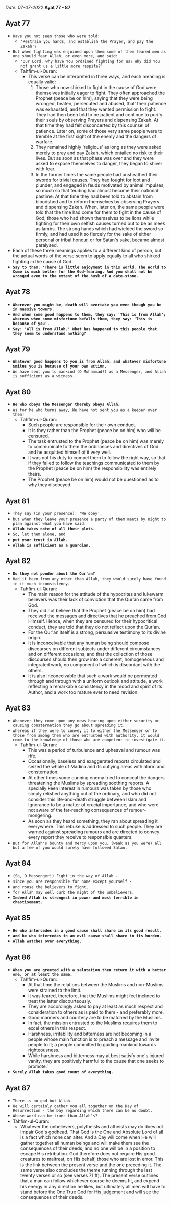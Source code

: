 *Date: 07-07-2022*
**Ayat 77 - 87**


## Ayat 77
- `Have you not seen those who were told:`
  - `'Restrain you hands, and establish the Prayer, and pay the Zakah'?`
- `But when fighting was enjoined upon them some of them feared men as one should fear Allah, or even more, and said: `
  - `'Our Lord, why have You ordained fighting for us? Why did You not grant us a little more respite?'`
  - Tahfim-ul-Quran:
    - This verse can be interpreted in three ways, and each meaning is equally valid: 
      1. Those who now shirked to fight in the cause of God were themselves initially eager to fight. They often approached the Prophet (peace be on him), saying that they were being wronged, beaten, persecuted and abused, that' their patience was exhausted, and that they wanted permission to fight. They had then been told to be patient and continue to purify their souls by observing Prayers and dispensing Zakah. At that time they had felt disconcerted by this counsel of patience. Later on, some of those very same people were to tremble at the first sight of the enemy and the dangers of warfare.
      2. They remained highly 'religious' as long as they were asked merely to pray and pay Zakah, which entailed no risk to their lives. But as soon as that phase was over and they were asked to expose themselves to danger, they began to shiver with fear.
      3. In the former times the same people had unsheathed their swords for trivial causes. They had fought for loot and plunder, and engaged in feuds motivated by animal impulses, so much so that feuding had almost become their national pastime. At that time they had been told to abstain from bloodshed and to reform themselves by observing Prayers and dispensing Zakah. When, later on, the same people were told that the time had come for them to fight in the cause of God, those who had shown themselves to be lions while fighting for their own selfish causes turned out to be as meek as lambs. The strong hands which had wielded the sword so firmly, and had used it so fiercely for the sake of either personal or tribal honour, or for Satan's sake, became almost paralysed.
 - Each of these three meanings applies to a different kind of person, but the actual words of the verse seem to apply equally to all who shirked fighting in the cause of God.
- **`Say to them: 'There is little enjoyment in this world. The World to Come is much better for the God-fearing. And you shall not be wronged even to the extent of the husk of a date-stone.`**


## Ayat 78
- **`Wherever you might be, death will overtake you even though you be in massive towers.`**
- **`And when some good happens to them, they say: 'This is from Allah'; whereas when some misfortune befalls them, they say: 'This is because of you'.`**
- **`Say: 'All is from Allah.' What has happened to this people that they seem to understand nothing?`**

## Ayat 79
- **`Whatever good happens to you is from Allah; and whatever misfortune smites you is because of your own action.`**
- `We have sent you to mankind (O Muhammad!) as a Messenger, and Allah is sufficient as a witness.`

## Ayat 80
- **`He who obeys the Messenger thereby obeys Allah;`**
- `as for he who turns away, We have not sent you as a keeper over them!`
  - Tahfim-ul-Quran:
    - Such people are responsible for their own conduct. 
    - It is they rather than the Prophet (peace be on him) who will be censured. 
    - The task entrusted to the Prophet (peace be on him) was merely to communicate to them the ordinances and directives of God and he acquitted himself of it very well. 
    - It was not his duty to compel them to follow the right way, so that if they failed to follow the teachings communicated to them by the Prophet (peace be on him) the responsibility was entirely theirs. 
    - The Prophet (peace be on him) would not be questioned as to why they disobeyed.


## Ayat 81
- `They say (in your presence): 'We obey',`
- `but when they leave your presence a party of them meets by night to plan against what you have said.`
- **`Allah takes note of all their plots.`**
- `So, let them alone, and`
- **`put your trust in Allah.`**
- **`Allah is sufficient as a guardian.`**


## Ayat 82
- **`Do they not ponder about the Qur'an?`**
- `Had it been from any other than Allah, they would surely have found in it much inconsistency.`
  - Tahfim-ul-Quran:
    - The main reason for the attitude of the hypocrites and lukewarm believers was their lack of conviction that the Qur'an came from God. 
    - They did not believe that the Prophet (peace be on him) had received the messages and directives that he preached from God Himself. Hence, when they are censured for their hypocritical conduct, they are told that they do not reflect upon the Qur'an. 
    - For the Qur'an itself is a strong, persuasive testimony to its divine origin.
    - It is inconceivable that any human being should compose discourses on different subjects under different circumstances and on different occasions, and that the collection of those discourses should then grow into a coherent, homogeneous and integrated work, no component of which is discordant with the others.
    - It is also inconceivable that such a work would be permeated through and through with a uniform outlook and attitude, a work reflecting a remarkable consistency in the mood and spirit of its Author, and a work too mature ever to need revision.


## Ayat 83
- `Whenever they come upon any news bearing upon either security or causing consternation they go about spreading it,`
- `whereas if they were to convey it to either the Messenger or to those from among them who are entrusted with authority, it would come to the knowledge of those who are competent to investigate it.`
  - Tahfim-ul-Quran:
    - This was a period of turbulence and upheaval and rumour was rife.
    - Occasionally, baseless and exaggerated reports circulated and seized the whole of Madina and its outlying areas with alarm and consternation. 
    - At other times some cunning enemy tried to conceal the dangers threatening the Muslims by spreading soothing reports. A specially keen interest in rumours was taken by those who simply relished anything out of the ordinary, and who did not consider this life-and-death struggle between Islam and Ignorance to be a matter of crucial importance, and who were not aware of the far-reaching consequences of rumour-mongering. 
    - As soon as they heard something, they ran about spreading it everywhere. This rebuke is addressed to such people. They are warned against spreading rumours and are directed to convey every report they receive to responsible quarters.
- `But for Allah's bounty and mercy upon you, (weak as you were) all but a few of you would surely have followed Satan.`

## Ayat 84
- `(So, O Messenger!) Fight in the way of Allah -`
- `since you are responsible for none except yourself - `
- `and rouse the believers to fight,`
- `for Allah may well curb the might of the unbelievers.`
- **`Indeed Allah is strongest in power and most terrible in chastisement.`**

## Ayat 85
- **`He who intercedes in a good cause shall share in its good result,`**
- **`and he who intercedes in an evil cause shall share in its burden.`**
- **`Allah watches over everything.`**


## Ayat 86
- **`When you are greeted with a salutation then return it with a better one, or at least the same.`**
  - Tahfim-ul-Quran:
    - At that time the relations between the Muslims and non-Muslims were strained to the limit. 
    - It was feared, therefore, that the Muslims might feel inclined to treat the latter discourteously. 
    - They are accordingly asked to pay at least as much respect and consideration to others as is paid to them - and preferably more. 
    - Good manners and courtesy are to be matched by the Muslims. 
    - In fact, the mission entrusted to the Muslims requires them to excel others in this respect. 
    - Harshness, irritability and bitterness are not becoming in a people whose main function is to preach a message and invite people to it; a people committed to guiding mankind towards righteousness. 
    - While harshness and bitterness may at best satisfy one's injured vanity, they are positively harmful to the cause that one seeks to promote.'
- **`Surely Allah takes good count of everything.`**


## Ayat 87
- `There is no god but Allah.`
- `He will certainly gather you all together on the Day of Resurrection - the Day regarding which there can be no doubt.`
- `Whose word can be truer than Allah's?`
- Tahfim-ul-Quran:
  - Whatever the unbelievers, polytheists and atheists may do does not impair God's godhead. That God is the One and Absolute Lord of all is a fact which none can alter. And a Day will come when He will gather together all human beings and will make them see the consequences of their deeds, and no one will be in a position to escape His retribution. God therefore does not require His good creatures to maltreat, on His behalf, those who are lost in error. This is the link between the present verse and the one preceding it. The same verse also concludes the theme running through the last twenty verses or so (see verses 71 ff). The present verse outlines that a man can follow whichever course he deems fit, and expend his energy in any direction he likes, but ultimately all men will have to stand before the One True God for His judgement and will see the consequences of their deeds.